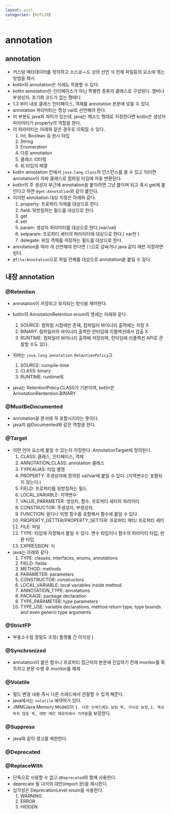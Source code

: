 ```yaml
---
layout: post
categories: [KOTLIN]
---
```



# annotation

## annotation
- 커스텀 메타데이터를 정의하고 소스쿄ㅗ드 상의 선언 식 전체 파일등의 요소에 엮는 방법을 제시
- kotlin의 annotation은 식에도 적용할 수 있다.
- kotlin annotation은 인터페이스가 아닌 특별한 종류의 클래스로 구성된다. 멤버나 부생성자, 초기화 코드가 없는 형태다.
- 1.3 부터 내포 클래스 인터페이스, 객체를 annotation 본문에 넣을 수 있다.
- annotation 파라미터는 항상 val로 선언해야 한다.
- 이 부분도 java와 차이가 있는데, java는 메소드 형태로 지정한다면 kotlin은 생성자 파라미터가 property의 역할을 한다.
- 이 파라미터는 아래와 같은 경우로 이뤄질 수 있다.
  1. Int, Boolean 등 원시 타입
  2. String
  3. Enumeration
  4. 다른 annotation
  5. 클래스 리터렁
  6. 위 타입의 배열
- kotlin annotation 안에서 `java.lang.Class`의 인스턴스를 쓸 수 있고 이러면 annotation이 자바 클래스로 컴파일 타임에 자동 변환된다.
- kotlin의 주 생성자 부근에 annotation을 붙이려면 그냥 붙이며 되고 혹시 get에 붙인다고 하면 `@get:Annotation`와 같이 붙인다.
- 이러한 annotation 대상 지정은 아래와 같다.
  1. property: 프로퍼티 자체를 대상으로 한다.
  2. field: 뒷받침하는 필드를 대상으로 한다.
  3. get
  4. set
  5. param: 생성자 파라미터를 대상으로 한다.(var/val)
  6. setparam: 프로퍼티 세터의 파라미터에 대상으로 한다.( var만 )
  7. delegate: 위임 객체를 저장하는 필드를 대상으로 한다.
- annotation을 여러 개 선언해야 한다면 `[]`으로 감싸거나 java 같이 매번 지정하면 된다.
- `@file:Annotation`으로 파일 전체를 대상으로 annotation을 붙일 수 있다.


## 내장 annotation
### @Retention
- annotation이 저장되고 유지되는 방식을 제어한다.
- kotlin의 AnnotationRetention enum의 명세는 아래와 같다.
  1. SOURCE: 컴파일 시점에만 존재, 컴파일러 바이너리 출력에는 저장 X
  2. BINARY: 컴파일러의 바이너리 출력만 런타임에 리플렉션에서 검출 X
  3. RUNTIME: 컴파일러 바이너리 출력에 저장되며, 런타임에 리플렉션 API로 관찰할 수도 있다.

- 자바는 `java.lang.annotation.RetentionPolicy`고
  1. SOURCE: compile-time
  2. CLASS: binary
  3. RUNTIME: runtime에

- java는 RetentionPolicy.CLASS가 기본이며, kotlin은 AnnotationRentention.BINARY

### @MustBeDocumented
- annotation을 문서에 꼭 포함시키라는 뜻이다. 
- java의 @Documented와 같은 역할을 한다.

### @Target
- 어떤 언어 요소에 붙일 수 있는지 지정한다. AnnotationTarget에 정의된다.
  1. CLASS: 클래스, 인터페이스, 객체
  2. ANNOTATION_CLASS: annotation 클래스
  3. TYPEALIAS: 타입 별명
  4. PROPERTY: 주생성자에 정의된 val/var에 붙일 수 있다. (지역변수는 포함되지 않는다.)
  5. FIELD: 프로퍼티를 뒷받침하는 필드
  6. LOCAL_VARIABLE: 지역변수
  7. VALUE_PARAMETER: 생성자, 함수, 프로퍼티 세터의 파라미터
  8. CONSTRUCTOR: 주생성자, 부생성자,
  9. FUNCTION: 람다나 익명 함수를 포함해서 함수에 붙일 수 있다.
  10. PROPERTY_GETTER/PROPERTY_SETTER: 프로퍼티 게터/ 프로퍼티 세터
  11. FILE: 파일
  12. TYPE: 타입에 지정해서 붙일 수 있다. 변수 타입이나 함수의 파라미터 타입, 반환 타입
  13. EXPRESSION: 식
- java는 아래와 같다.
  1. TYPE: classes, interfaces, enums, annotations
  2. FIELD: fields
  3. METHOD: methods
  4. PARAMETER: parameters
  5. CONSTRUCTOR: constructors
  6. LOCAL_VARIABLE: local variables inside method
  7. ANNOTATION_TYPE: annotations
  8. PACKAGE: package declaration
  9. TYPE_PARAMETER: type parameters
  10. TYPE_USE: variable declarations, method return type, type bounds and even generic type arguments

### @StrictFP
- 부동소수점 정밀도 조정( 플랫폼 간 이식성 )

### @Synchronized
- annotation이 붙은 함수나 프로퍼티 접근자의 본문에 진입하기 전에 monitor를 획득하고 본문 수행 후 monitor를 해제

### @Volatile
- 필드 변경 내용 즉시 다른 쓰레드에서 관찰할 수 있게 해준다.
- java에서는 `volatile` 예약어가 있다. 
- JMM(Java Memory Model)이 `1. 다른 쓰레드에도 보임 즉, 가시성 보장`, `2. 캐싱하지 않음 즉, 매번 메인 메모리에서 가져옴`을 보장한다.

### @Suppress
- java와 같이 경고를 제한한다.

### @Deprecated

### @ReplaceWith
- 단독으로 사용할 수 없고 `@Deprecated`와 함께 사용한다.
- deprecate 될 녀석의 대안(import 문)을 제시한다.
- 심각성은 DeprecationLevel enum을 사용한다.
  1. WARNING
  2. ERROR
  3. HIDDEN